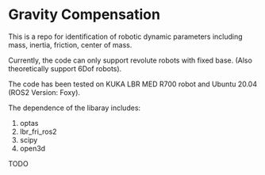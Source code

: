 # Gravity Compensation


This is a repo for identification of robotic dynamic parameters including mass, inertia, friction, center of mass.

Currently, the code can only support revolute robots with fixed base. (Also theoretically support 6Dof robots).

The code has been tested on KUKA LBR MED R700 robot and Ubuntu 20.04 (ROS2 Version: Foxy).

The dependence of the libaray includes:
1. optas
2. lbr_fri_ros2
3. scipy
4. open3d


TODO
